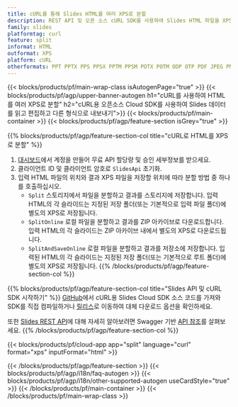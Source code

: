 ```yaml
---
title: cURL를 통해 Slides HTML를 여러 XPS로 분할
description: REST API 및 오픈 소스 cURL SDK를 사용하여 Slides HTML 파일을 XPS 슬라이드로 분할
family: slides
platformtag: curl
feature: split
informat: HTML
outformat: XPS
platform: cURL
otherformats: PPT PPTX PPS PPSX PPTM PPSM POTX POTM ODP OTP PDF JPEG PNG BMP TIFF SVG HTML5 GIF XAML
---
```


{{< blocks/products/pf/main-wrap-class isAutogenPage="true" >}}
{{< blocks/products/pf/agp/upper-banner-autogen h1="cURL를 사용하여 HTML를 여러 XPS로 분할" h2="cURL용 오픈소스 Cloud SDK를 사용하여 Slides 데이터를 읽고 편집하고 다른 형식으로 내보내기">}}
{{< blocks/products/pf/main-container >}}
{{< blocks/products/pf/agp/feature-section isGrey="true" >}}

{{% blocks/products/pf/agp/feature-section-col title="cURL로 HTML를 XPS로 분할" %}}
1. <a href="https://dashboard.aspose.cloud/">대시보드</a>에서 계정을 만들어 무료 API 할당량 및 승인 세부정보를 받으세요.
1. 클라이언트 ID 및 클라이언트 암호로 ```SlidesApi``` 초기화.
1. 입력 HTML 파일의 위치와 결과 XPS 파일을 저장할 위치에 따라 분할 방법 중 하나를 호출하십시오.
    - ```Split``` 스토리지에서 파일을 분할하고 결과를 스토리지에 저장합니다. 입력 HTML의 각 슬라이드는 지정된 저장 폴더(또는 기본적으로 입력 파일 폴더)에 별도의 XPS로 저장됩니다.
    - ```SplitOnline``` 로컬 파일을 분할하고 결과를 ZIP 아카이브로 다운로드합니다. 입력 HTML의 각 슬라이드는 ZIP 아카이브 내에서 별도의 XPS로 다운로드됩니다.
    - ```SplitAndSaveOnline``` 로컬 파일을 분할하고 결과를 저장소에 저장합니다. 입력된 HTML의 각 슬라이드는 지정된 저장 폴더(또는 기본적으로 루트 폴더)에 별도의 XPS로 저장됩니다.
{{% /blocks/products/pf/agp/feature-section-col %}}

{{% blocks/products/pf/agp/feature-section-col title="Slides API 및 cURL SDK 시작하기" %}}
[GitHub](https://github.com/aspose-slides-cloud/aspose-slides-cloud-curl)에서 cURL용 Slides Cloud SDK 소스 코드를 가져와 SDK를 직접 컴파일하거나 [릴리스](https://releases.aspose.cloud/)로 이동하여 대체 다운로드 옵션을 확인하세요.

또한 [Slides REST API](https://products.aspose.cloud/slides/curl/)에 대해 자세히 알아보려면 Swagger 기반 [API 참조](https://apireference.aspose.cloud/slides/)를 살펴보세요.
{{% /blocks/products/pf/agp/feature-section-col %}}

{{< blocks/products/pf/cloud-app app="split" language="curl" format="xps" inputFormat="html" >}}

{{< /blocks/products/pf/agp/feature-section >}}
{{< blocks/products/pf/agp/i18n/faq-autogen >}}
{{< blocks/products/pf/agp/i18n/other-supported-autogen useCardStyle="true" >}}
{{< /blocks/products/pf/main-container >}}
{{< /blocks/products/pf/main-wrap-class >}}